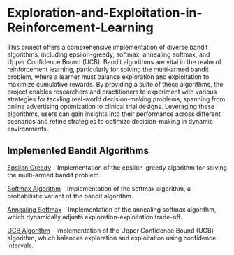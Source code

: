 # Exploration-and-Exploitation-in-Reinforcement-Learning

This project offers a comprehensive implementation of diverse bandit algorithms, including epsilon-greedy, softmax, annealing softmax, and Upper Confidence Bound (UCB). Bandit algorithms are vital in the realm of reinforcement learning, particularly for solving the multi-armed bandit problem, where a learner must balance exploration and exploitation to maximize cumulative rewards. By providing a suite of these algorithms, the project enables researchers and practitioners to experiment with various strategies for tackling real-world decision-making problems, spanning from online advertising optimization to clinical trial designs. Leveraging these algorithms, users can gain insights into their performance across different scenarios and refine strategies to optimize decision-making in dynamic environments.


## Implemented Bandit Algorithms
[Epsilon Greedy](EpsilonGreedy.ipynb) - Implementation of the epsilon-greedy algorithm for solving the multi-armed bandit problem.

[Softmax Algorithm](SoftmaxAlgorithm.ipynb) - Implementation of the softmax algorithm, a probabilistic variant of the bandit algorithm.

[Annealing Softmax](AnnealingSoftmax.ipynb) - Implementation of the annealing softmax algorithm, which dynamically adjusts exploration-exploitation trade-off.

[UCB Algorithm](UCBAlgorithm.ipynb) - Implementation of the Upper Confidence Bound (UCB) algorithm, which balances exploration and exploitation using confidence intervals.

